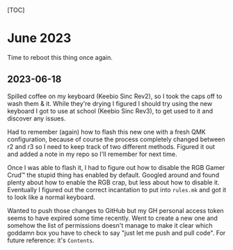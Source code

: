 [TOC]

# June 2023

Time to reboot this thing once again.

## 2023-06-18

Spilled coffee on my keyboard (Keebio Sinc Rev2), so I took the caps off to wash
them & it.  While they're drying I figured I should try using the new keyboard
I got to use at school (Keebio Sinc Rev3), to get used to it and discover any
issues.

Had to remember (again) how to flash this new one with a fresh QMK
configuration, because of course the process completely changed between r2 and
r3 so I need to keep track of two different methods.  Figured it out and added
a note in my repo so I'll remember for next time.

Once I was able to flash it, I had to figure out how to disable the RGB Gamer
Crud™ the stupid thing has enabled by default.  Googled around and found plenty
about how to enable the RGB crap, but less about how to disable it.  Eventually
I figured out the correct incantation to put into `rules.mk` and got it to look
like a normal keyboard.

Wanted to push those changes to GitHub but my GH personal access token seems to
have expired some time recently.  Went to create a new one and somehow the list
of permissions doesn't manage to make it clear which goddamn box you have to
check to say "just let me push and pull code".  For future reference: it's
`Contents`.
